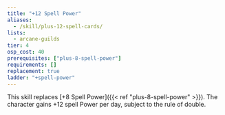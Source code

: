 ```yaml
---
title: "+12 Spell Power"
aliases:
  - /skill/plus-12-spell-cards/
lists:
  - arcane-guilds
tier: 4
osp_cost: 40
prerequisites: ["plus-8-spell-power"]
requirements: []
replacement: true
ladder: "+spell-power"
---
```


This skill replaces [+8 Spell Power]({{< ref "plus-8-spell-power" >}}). The character gains +12 spell Power per day, subject to the rule of double.
